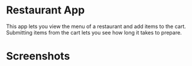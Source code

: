 # Restaurant App
This app lets you view the menu of a restaurant and add items to the cart. 
Submitting items from the cart lets you see how long it takes to prepare.

# Screenshots
